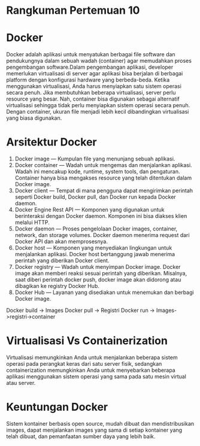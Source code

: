 # Rangkuman Pertemuan 10
# Docker
Docker adalah aplikasi untuk menyatukan berbagai file software dan pendukungnya dalam 
sebuah wadah (container) agar memudahkan proses pengembangan software.Dalam pengembangan 
aplikasi, developer memerlukan virtualisasi di server agar aplikasi bisa berjalan di 
berbagai platform dengan konfigurasi hardware yang berbeda-beda.
Ketika menggunakan virtualisasi, Anda harus menyiapkan satu sistem operasi secara penuh. 
Jika membutuhkan beberapa virtualisasi, server perlu resource yang besar. Nah, container
bisa digunakan sebagai alternatif virtualisasi sehingga tidak perlu menyiapkan sistem 
operasi secara penuh. Dengan container, ukuran file menjadi lebih kecil dibandingkan 
virtualisasi yang biasa digunakan.

# Arsitektur Docker
1. Docker image — Kumpulan file yang menunjang sebuah aplikasi.
2. Docker container — Wadah untuk mengemas dan menjalankan aplikasi. Wadah ini mencakup
kode, runtime, system tools, dan pengaturan. Container hanya bisa mengakses resource
yang telah ditentukan dalam Docker image.
3. Docker client — Tempat di mana pengguna dapat mengirimkan perintah seperti Docker 
build, Docker pull, dan Docker run kepada Docker daemon.
4. Docker Engine Rest API — Komponen yang digunakan untuk berinteraksi dengan Docker 
daemon. Komponen ini bisa diakses klien melalui HTTP.
5. Docker daemon — Proses pengelolaan Docker images, container, network, dan storage 
volumes. Docker daemon menerima request dari Docker API dan akan memprosesnya.
6. Docker host — Komponen yang menyediakan lingkungan untuk menjalankan aplikasi. Docker 
host bertanggung jawab menerima perintah yang diberikan Docker client.
7. Docker registry — Wadah untuk menyimpan Docker image. Docker image akan memberi 
reaksi sesuai perintah yang diberikan. Misalnya, saat diberi perintah docker push, 
docker image akan didorong atau dibagikan ke registry Docker Hub.
8. Docker Hub — Layanan yang disediakan untuk menemukan dan berbagi Docker image.

Docker build -> Images
Docker pull -> Registri
Docker run -> Images->registri->container

# Virtualisasi Vs Containerization
Virtualisasi memungkinkan Anda untuk menjalankan beberapa sistem operasi pada perangkat 
keras dari satu server fisik, sedangkan containerization memungkinkan Anda untuk 
menyebarkan beberapa aplikasi menggunakan sistem operasi yang sama pada satu mesin 
virtual atau server.

# Keuntungan Docker
Sistem kontainer berbasis open source, mudah dibuat dan mendistribusikan images, dapat 
menjalankan images yang sama di setiap kontainer yang telah dibuat, dan pemanfaatan 
sumber daya yang lebih baik.